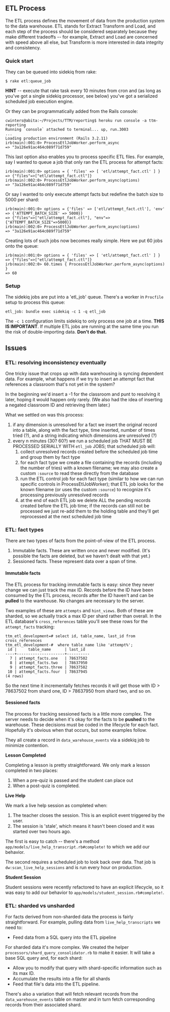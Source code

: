 ## ETL Process

The ETL process defines the movement of data from the production
system to the data warehouse. ETL stands for Extract Transform and
Load, and each step of the process should be considered
separately because they make different tradeoffs -- for example,
Extract and Load are concerned with speed above all else, but
Transform is more interested in data integrity and consistency.

### Quick start

They can be queued into sidekiq from rake:

    $ rake etl:queue_job

__HINT__ -- execute that rake task every 10 minutes from cron and
(as long as you've got a single sidekiq processor, see below)
you've got a serialized scheduled job execution engine.

Or they can be programmatically added from the Rails console:

    cwinters@abita:~/Projects/TTM/reporting$ heroku run console -a ttm-reporting
    Running `console` attached to terminal... up, run.3003
    ...
    Loading production environment (Rails 3.2.11)
    irb(main):001:0> ProcessEtlJobWorker.perform_async
    => "3a126e91ac464c089f71d759"

This last option also enables you to process specific ETL
files. For example, say I wanted to queue a job that only ran the
ETL process for attempt facts:

    irb(main):001:0> options = { 'files' => [ 'etl/attempt_fact.ctl' ] }
    => {"files"=>["etl/attempt_fact.ctl"]}
    irb(main):002:0> ProcessEtlJobWorker.perform_async(options)
    => "3a126e91ac464c089f71d759"

Or say I wanted to only execute attempt facts but redefine the
batch size to 5000 per shard:

    irb(main):001:0> options = {'files' => ['etl/attempt_fact.ctl'], 'env' => {'ATTEMPT_BATCH_SIZE' => 5000}}
    => {"files"=>["etl/attempt_fact.ctl"], "env"=>{"ATTEMPT_BATCH_SIZE"=>5000}}
    irb(main):002:0> ProcessEtlJobWorker.perform_async(options)
    => "3a126e91ac464c089f71d759"

Creating lots of such jobs now becomes really simple. Here we put
60 jobs onto the queue:

    irb(main):001:0> options = { 'files' => [ 'etl/attempt_fact.ctl' ] }
    => {"files"=>["etl/attempt_fact.ctl"]}
    irb(main):002:0> 60.times { ProcessEtlJobWorker.perform_async(options) }
    => 60

### Setup

The sidekiq jobs are put into a 'etl_job' queue. There's a worker
in `Procfile` setup to process this queue:

    etl_job: bundle exec sidekiq -c 1 -q etl_job

The `-c 1` configuration limits sidekiq to only process one job
at a time. __THIS IS IMPORTANT__. If multiple ETL jobs are
running at the same time you run the risk of double-importing
data. __Don't do that.__

## Issues

### ETL: resolving inconsistency eventually

One tricky issue that crops up with data warehousing is syncing
dependent data. For example, what happens if we try to insert an
attempt fact that references a classroom that's not yet in the
system?

In the beginning we'd insert a -1 for the classroom and punt to
resolving it later, hoping it would happen only rarely. (We also
had the idea of inserting a negated classroom ID and retrieving
them later.)

What we settled on was this process:

1. if any dimension is unresolved for a fact we insert the
   original record into a table, along with the fact type, time
   inserted, number of times tried (?), and a string indicating
   which dimensions are unresolved (?)
2. every n minutes (30? 60?) we run a scheduled job THAT MUST BE
   PROCESSED SERIALLY WITH `etl_job` JOBS; that scheduled job will:
    1. collect unresolved records created before the scheduled
       job time and group them by fact type
    2. for each fact type we create a file containing the records
       (including the number of tries) with a known filename; we
       may also create a custom `:source` to read these directly
       from the database
    3. run the ETL control job for each fact type (similar to how
       we can run specific controls in ProcessEtlJobWorker); that
       ETL job looks for the known filename (or uses the custom
       `:source`) to recognize it's processing previously
       unresolved records
    4. at the end of each ETL job we delete ALL the pending
       records created before the ETL job time; if the records
       can still not be processed we just re-add them to the
       holding table and they'll get reprocessed at the next
       scheduled job time

### ETL: fact types

There are two types of facts from the point-of-view of the ETL
process.

1. Immutable facts. These are written once and never modified.
(It's possible the facts are deleted, but we haven't dealt with
that yet.)
2. Sessioned facts. These represent data over a span of time.

#### Immutable facts

The ETL process for tracking immutable facts is easy: since they
never change we can just track the max ID. Records before the ID
have been consumed by the ETL process, records after the ID
haven't and can be __pulled__ to the warehouse. No changes are
necessary to the server.

Two examples of these are `attempts` and `hint_views`. Both of
these are sharded, so we actually track a max ID per shard rather
than overall. In the ETL database's `cross_references` table
you'll see these rows for the `attempt_facts` tracking:

    ttm_etl_development=# select id, table_name, last_id from cross_references
    ttm_etl_development-#  where table_name like 'attempt%';
     id |     table_name      | last_id
    ----+---------------------+----------
      7 | attempt_facts.one   | 78637502
      8 | attempt_facts.two   | 78637950
      9 | attempt_facts.three | 78637582
     10 | attempt_facts.four  | 78637945
    (4 rows)

So the next time it incrementally fetches records it will get
those with ID > 78637502 from shard one, ID > 78637950 from shard
two, and so on.

#### Sessioned facts

The process for tracking sessioned facts is a little more
complex. The server needs to decide when it's okay for the facts
to be __pushed__ to the warehouse. These decisions must be coded
in the lifecycle for each fact. Hopefully it's obvious when that
occurs, but some examples follow.

They all create a record in `data_warehouse_events` via a sidekiq
job to minimize contention.

__Lesson Completed__

Completing a lesson is pretty straightforward. We only mark a
lesson completed in two places:

1. When a pre-quiz is passed and the student can place out
2. When a post-quiz is completed.

__Live Help__

We mark a live help session as completed when:

1. The teacher closes the session. This is an explicit event
   triggered by the user.
2. The session is 'stale', which means it hasn't been closed and
   it was started over two hours ago.

The first is easy to catch -- there's a method
`app/models/live_help_transcript.rb#complete!` to which we add
our behavior.

The second requires a scheduled job to look back over data. That
job is `dw:scan_live_help_sessions` and is run every hour on
production.

__Student Session__

Student sessions were recently refactored to have an explicit
lifecycle, so it was easy to add our behavior to
`app/models/student_session.rb#complete!`.

### ETL: sharded vs unsharded

For facts derived from non-sharded data the process is fairly
straightforward. For example, pulling data from
`live_help_transcripts` we need to:

* Feed data from a SQL query into the ETL pipeline

For sharded data it's more complex. We created the helper
`processors/shard_query_consolidator.rb` to make it easier. It
will take a base SQL query and, for each shard:

* Allow you to modify that query with shard-specific
  information such as its max ID.
* Accumulate the results into a file for all shards
* Feed that file's data into the ETL pipeline.

There's also a variation that will fetch relevant records from
the `data_warehouse_events` table on master and in turn fetch
corresponding records from their associated shard.
